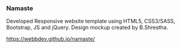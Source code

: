 ### Namaste
Developed Responsive website template using HTML5, CSS3/SASS, Bootstrap, JS and jQuery.
Design mockup created by B.Shrestha.

https://webbdev.github.io/namaste/
